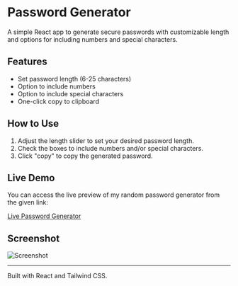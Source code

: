 # Password Generator

A simple React app to generate secure passwords with customizable length and options for including numbers and special characters.

## Features
- Set password length (6-25 characters)
- Option to include numbers
- Option to include special characters
- One-click copy to clipboard

## How to Use
1. Adjust the length slider to set your desired password length.
2. Check the boxes to include numbers and/or special characters.
3. Click "copy" to copy the generated password.

## Live Demo
You can access the live preview of my random password generator from the given link:

[Live Password Generator](https://random-password-generator-parth-vaids-projects.vercel.app/)

## Screenshot
![Screenshot](https://github.com/user-attachments/assets/76fbe26a-a079-4378-8c2f-1783d2be45cf)

---

Built with React and Tailwind CSS.
